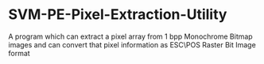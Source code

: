 # SVM-PE-Pixel-Extraction-Utility
A program which can extract a pixel array from 1 bpp Monochrome Bitmap images and can convert that pixel information as ESC\POS Raster Bit Image format

